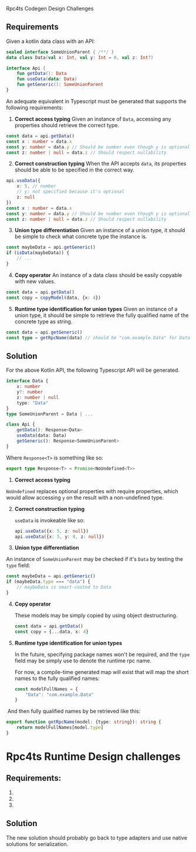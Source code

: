 Rpc4ts Codegen Design Challenges

## Requirements

Given a kotlin data class with an API:

```kotlin
sealed interface SomeUnionParent { /**/ }
data class Data(val x: Int, val y: Int = 0, val z: Int?)

interface Api {
    fun getData(): Data
    fun useData(data: Data)
    fun getGeneric(): SomeUnionParent
}
```

An adequate equivalent in Typescript must be generated that supports the following requirements: 
1. **Correct access typing**
Given an instance of `Data`, accessing any properties should retrieve the correct type. 
```typescript
const data = api.getData()
const x : number = data.x
const y: number = data.y // Should be number even though y is optional
const z: number | null = data.z // Should respect nullability
```
2. **Correct construction typing**
When the API accepts `data`, its properties should be able to be specified in the correct way. 
```typescript
api.useData({
    x: 5, // number
    // y: not specified because it's optional
    z: null
})
const x : number = data.x
const y: number = data.y // Should be number even though y is optional
const z: number | null = data.z // Should respect nullability
```
3. **Union type differentiation**
Given an instance of a union type, it should be simple to check what concrete type the instance is.
```typescript
const maybeData = api.getGeneric()
if (isData(maybeData)) {
    // ...
}
```
4. **Copy operator**
An instance of a data class should be easily copyable with new values.
```typescript
const data = api.getData()
const copy = copyModel(data, {x: 4})
```
5. **Runtime type identification for union types**
Given an instance of a union type, it should be simple to retrieve the fully qualified name of the concrete type as string.
```typescript
const data = api.getGeneric()
const type = getRpcName(data) // should be "com.example.Data" for Data 
```

## Solution

For the above Kotlin API, the following Typescript API will be generated.

```typescript
interface Data {
    x: number
    y?: number
    z: number | null
    type: "Data"
}
type SomeUnionParent = Data | ...

class Api {
    getData(): Response<Data>
    useData(data: Data)
    getGeneric(): Response<SomeUnionParent>
}
```

Where `Response<T>` is something like so:

```typescript
export type Response<T> = Promise<NoUndefined<T>>
```

1. **Correct access typing**

`NoUndefined` replaces optional properties with require properties, which would allow accessing `y` on the result with a non-undefined type. 

2. **Correct construction typing**

   `useData` is invokeable like so:

   ```typescript
   api.useData({x: 5, z: null})
   api.useData({x: 5, y: 8, z: null})
   ```

3. **Union type differentiation**

An instance of `SomeUnionParent` may be checked if it's `Data` by testing the `type` field:

```typescript
const maybeData = api.getGeneric()
if (maybeData.type === "data") {
    // maybeData is smart-casted to Data
}
```

4. **Copy operator**

   These models may be simply copied by using object destructuring. 

   ```typescript
   const data = api.getData()
   const copy = {...data, x: 4}
   ```

5. **Runtime type identification for union types**

   In the future, specifying package names won't be required, and the `type` field may be simply use to denote the runtime rpc name. 

   For now, a compile-time generated map will exist that will map the short names to the fully qualified names:

   ```typescript
   const modelFullNames = {
       "Data": "com.example.Data" 
   }
   ```

​	And then fully qualified names by be retrieved like this:

```typescript
export function getRpcName(model: {type: string}): string {
    return modelFullNames[model.type]
}
```


# Rpc4ts Runtime Design challenges
## Requirements:

1.

2.

3.

## Solution

The new solution should probably go back to type adapters and use native solutions for serialization. 
